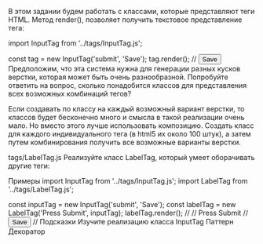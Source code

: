 В этом задании будем работать с классами, которые представляют теги HTML. Метод render(), позволяет получить текстовое представление тега:

import InputTag from '../tags/InputTag.js';

const tag = new InputTag('submit', 'Save');
tag.render(); // <input type="submit" value="Save">
Предположим, что эта система нужна для генерации разных кусков верстки, которая может быть очень разнообразной. Попробуйте ответить на вопрос, сколько понадобится классов для представления всех возможных комбинаций тегов?

Если создавать по классу на каждый возможный вариант верстки, то классов будет бесконечно много и смысла в такой реализации очень мало. Но вместо этого лучше использовать композицию. Создать класс для каждого индивидуального тега (в html5 их около 100 штук), а затем путем комбинирования получить все возможные варианты верстки.

tags/LabelTag.js
Реализуйте класс LabelTag, который умеет оборачивать другие теги:

Примеры
import InputTag from '../tags/InputTag.js';
import LabelTag from '../tags/LabelTag.js';

const inputTag = new InputTag('submit', 'Save');
const labelTag = new LabelTag('Press Submit', inputTag);
labelTag.render();
// <label>
//   Press Submit
//   <input type="submit" value="Save">
// </label>
Подсказки
Изучите реализацию класса InputTag
Паттерн Декоратор